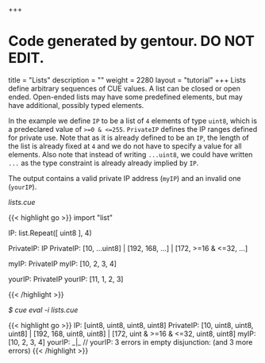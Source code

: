+++
# Code generated by gentour. DO NOT EDIT.
title = "Lists"
description = ""
weight = 2280
layout = "tutorial"
+++
Lists define arbitrary sequences of CUE values.
A list can be closed or open ended.
Open-ended lists may have some predefined elements, but may have
additional, possibly typed elements.

In the example we define `IP` to be a list of `4` elements of type `uint8`, which
is a predeclared value of `>=0 & <=255`.
`PrivateIP` defines the IP ranges defined for private use.
Note that as it is already defined to be an `IP`, the length of the list
is already fixed at `4` and we do not have to specify a value for all elements.
Also note that instead of writing `...uint8`, we could have written `...`
as the type constraint is already already implied by `IP`.

The output contains a valid private IP address (`myIP`)
and an invalid one (`yourIP`).


<a id="td-block-padding" class="td-offset-anchor"></a>
<section class="row td-box td-box--white td-box--gradient td-box--height-auto">
<div class="col-lg-6 mr-0">
<i>lists.cue</i>
<p>
{{< highlight go >}}
import "list"

IP: list.Repeat([ uint8 ], 4)

PrivateIP: IP
PrivateIP: [10, ...uint8] |
    [192, 168, ...] |
    [172, >=16 & <=32, ...]

myIP: PrivateIP
myIP: [10, 2, 3, 4]

yourIP: PrivateIP
yourIP: [11, 1, 2, 3]

{{< /highlight >}}
<br>
</div>

<div class="col-lg-6 ml-0"><i>$ cue eval -i lists.cue</i>
<p>
{{< highlight go >}}
IP: [uint8, uint8, uint8, uint8]
PrivateIP: [10, uint8, uint8, uint8] | [192, 168, uint8, uint8] | [172, uint & >=16 & <=32, uint8, uint8]
myIP: [10, 2, 3, 4]
yourIP: _|_ // yourIP: 3 errors in empty disjunction: (and 3 more errors)
{{< /highlight >}}
</div>
</section>